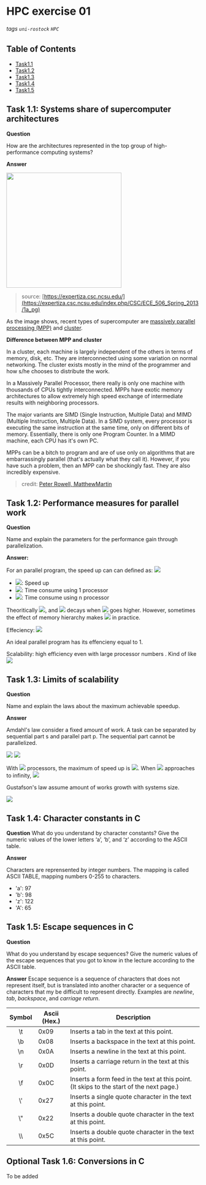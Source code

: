 # HPC exercise 01
###### tags `uni-rostock` `HPC`

## Table of Contents
* [Task1.1](#Task-1.1:-Systems-share-of-supercomputer-architectures)
* [Task1.2]()
* [Task1.3]()
* [Task1.4]()
* [Task1.5]()

## Task 1.1: Systems share of supercomputer architectures
**Question**

How are the architectures represented in the top group of high-performance computing systems?

**Answer**

<img src="https://expertiza.csc.ncsu.edu/images/0/0c/Architecture_Share1.png" width="300">

> source: [https://expertiza.csc.ncsu.edu/](https://expertiza.csc.ncsu.edu/index.php/CSC/ECE_506_Spring_2013/1a_pg)

As the image shows, recent types of supercomputer are [massively parallel processing (MPP)](https://en.wikipedia.org/wiki/Massively_parallel) and [cluster](https://en.wikipedia.org/wiki/Computer_cluster).

**Difference between MPP and cluster**

In a cluster, each machine is largely independent of the others in terms of memory, disk, etc. They are interconnected using some variation on normal networking. The cluster exists mostly in the mind of the programmer and how s/he chooses to distribute the work.

In a Massively Parallel Processor, there really is only one machine with thousands of CPUs tightly interconnected. MPPs have exotic memory architectures to allow extremely high speed exchange of intermediate results with neighboring processors.

The major variants are SIMD (Single Instruction, Multiple Data) and MIMD (Multiple Instruction, Multiple Data). In a SIMD system, every processor is executing the same instruction at the same time, only on different bits of memory. Essentially, there is only one Program Counter. In a MIMD machine, each CPU has it's own PC.

MPPs can be a bitch to program and are of use only on algorithms that are embarrassingly parallel (that's actually what they call it). However, if you have such a problem, then an MPP can be shockingly fast. They are also incredibly expensive.
> credit: [Peter Rowell, MatthewMartin](https://stackoverflow.com/questions/5570936/what-is-the-difference-between-a-cluster-and-mpp-supercomputer-architecture)

## Task 1.2: Performance measures for parallel work
**Question**

Name and explain the parameters for the performance gain through parallelization.

**Answer:**

For an parallel program, the speed up can can defined as:
<img src="https://render.githubusercontent.com/render/math?math=S_n = T_1 / T_n">
* <img src="https://render.githubusercontent.com/render/math?math=S_n">: Speed up
* <img src="https://render.githubusercontent.com/render/math?math=T_1">: Time consume using 1 processor
* <img src="https://render.githubusercontent.com/render/math?math=T_n">: Time consume using n processor

Theoritically <img src="https://render.githubusercontent.com/render/math?math=S_n < n">, and <img src="https://render.githubusercontent.com/render/math?math=S_n"> decays when <img src="https://render.githubusercontent.com/render/math?math=n"> goes higher. However, sometimes the effect of memory hierarchy makes <img src="https://render.githubusercontent.com/render/math?math=S_n > n"> in practice.

Effeciency: <img src="https://render.githubusercontent.com/render/math?math=E_n = S_n / n">

An ideal parallel program has its effencieny equal to 1.

Scalability: high efficiency even with large processor numbers
. Kind of like
<img src="https://render.githubusercontent.com/render/math?math=E_\infty">

## Task 1.3: Limits of scalability
**Question**

Name and explain the laws about the maximum achievable speedup.

**Answer**

Amdahl's law consider a fixed amount of work.
A task can be separated by sequential part s and parallel part p. The sequential part cannot be parallelized.

<img src="https://render.githubusercontent.com/render/math?math=0 < s < 1">

<img src="https://render.githubusercontent.com/render/math?math=s %2B p = 1">

With <img src="https://render.githubusercontent.com/render/math?math=n"> processors, the maximum of speed up is <img src="https://render.githubusercontent.com/render/math?math=S_{max} = \frac{1}{s %2B p/n}">. When <img src="https://render.githubusercontent.com/render/math?math=n"> approaches to infinity, <img src="https://render.githubusercontent.com/render/math?math=S_{max} = \frac{1}{s}">


Gustafson's law assume amount of works growth with systems size.

<img src="https://render.githubusercontent.com/render/math?math=S_{max} = s %2B pn">

## Task 1.4: Character constants in C
**Question**
What do you understand by character constants? Give the numeric values of the lower letters ‘a’, ‘b’,
and ‘z’ according to the ASCII table.

**Answer**

Characters are reprensented by integer numbers. The mapping is called ASCII TABLE, mapping numbers 0-255 to characters.
* 'a': 97
* 'b': 98
* 'z': 122
* 'A': 65

## Task 1.5: Escape sequences in C
**Question**

What do you understand by escape sequences? Give the numeric values of the escape sequences that
you got to know in the lecture according to the ASCII table.

**Answer**
Escape sequence is a sequence of characters that does not represent itself, but is translated into another character or a sequence of characters that my be difficult to represent directly. Examples are *newline*, *tab*, *backspace*, and *carriage return*.

|Symbol|Ascii (Hex.)|Description|
|:--:|--|--|
|\\t|0x09|Inserts a tab in the text at this point.|
|\\b|0x08|Inserts a backspace in the text at this point.|
|\\n|0x0A|Inserts a newline in the text at this point.|
|\\r|0x0D|Inserts a carriage return in the text at this point.|
|\\f|0x0C|Inserts a form feed in the text at this point. (It skips to the start of the next page.)|
|\\'|0x27|Inserts a single quote character in the text at this point.|
|\\"|0x22|Inserts a double quote character in the text at this point.|
| \\\ |0x5C|Inserts a double quote character in the text at this point.|


## Optional Task 1.6: Conversions in C
To be added
